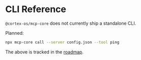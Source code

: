 # CLI Reference

`@cortex-os/mcp-core` does not currently ship a standalone CLI.

Planned:

```bash
npx mcp-core call --server config.json --tool ping
```

The above is tracked in the [roadmap](./roadmap.md).

